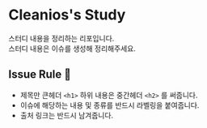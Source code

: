 # Cleanios's Study
 스터디 내용을 정리하는 리포입니다. <br>
 스터디 내용은 이슈를 생성해 정리해주세요.

## Issue Rule :mega:
- 제목만 큰헤더 `<h1>` 하위 내용은 중간헤더 `<h2>` 를 써줍니다.
- 이슈에 해당하는 내용 및 종류를 반드시 라벨링을 붙여줍니다.
- 출처 링크는 반드시 남겨줍니다.
